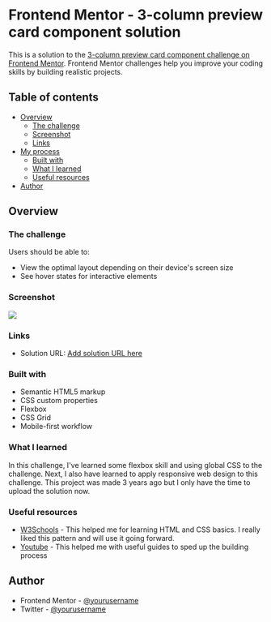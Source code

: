 # Frontend Mentor - 3-column preview card component solution

This is a solution to the [3-column preview card component challenge on Frontend Mentor](https://www.frontendmentor.io/challenges/3column-preview-card-component-pH92eAR2-). Frontend Mentor challenges help you improve your coding skills by building realistic projects. 

## Table of contents

- [Overview](#overview)
  - [The challenge](#the-challenge)
  - [Screenshot](#screenshot)
  - [Links](#links)
- [My process](#my-process)
  - [Built with](#built-with)
  - [What I learned](#what-i-learned)
  - [Useful resources](#useful-resources)
- [Author](#author)

## Overview

### The challenge

Users should be able to:

- View the optimal layout depending on their device's screen size
- See hover states for interactive elements

### Screenshot

![](/Screen%20Shot%202024-02-17%20at%2010.44.00-fullpage.png")

### Links

- Solution URL: [Add solution URL here](https://your-solution-url.com)

### Built with

- Semantic HTML5 markup
- CSS custom properties
- Flexbox
- CSS Grid
- Mobile-first workflow

### What I learned

In this challenge, I've learned some flexbox skill and using global CSS to the challenge. Next, I also have learned to apply responsive web design to this challenge. This project was made 3 years ago but I only have the time to upload the solution now.

### Useful resources

- [W3Schools](https://www.w3schools.com/) - This helped me for learning HTML and CSS basics. I really liked this pattern and will use it going forward.
- [Youtube](https://www.youtube.com) - This helped me with useful guides to sped up the building process

## Author

- Frontend Mentor - [@yourusername](https://www.frontendmentor.io/profile/yourusername)
- Twitter - [@yourusername](https://www.twitter.com/yourusername)

